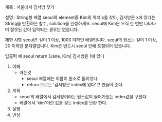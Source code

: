 제목 : 서울에서 김서방 찾기

설명 : String형 배열 seoul의 element중 Kim의 위치 x를 찾아, 김서방은 x에 있다는 String을 반환하는 함수, solution을 완성하세요. seoul에 Kim은 오직 한 번만 나타나며 잘못된 값이 입력되는 경우는 없습니다.

제한 사항
seoul은 길이 1 이상, 1000 이하인 배열입니다.
seoul의 원소는 길이 1 이상, 20 이하인 문자열입니다.
Kim은 반드시 seoul 안에 포함되어 있습니다.

입출력 예
seoul             return
[Jane, Kim]   김서방은 1에 있다

1. 이해
    - 아는것
        - seoul 배열에는 이름이 원소로 들어있다.
        - return 으로는 '김서방은 index에 있다'고 만들어 준다.
2. 계획
    - seoul의 배열에서 김서방이라는 원소값이 들어가있는 index값을 구한다
    - 배열에서 'kim'이란 값을 갖는 index를 반환 한다.
3. 실행
4. 반성

